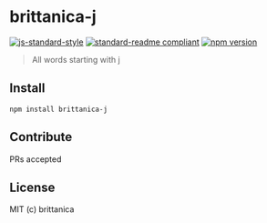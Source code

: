 # brittanica-j

[![js-standard-style](https://img.shields.io/badge/code%20style-standard-brightgreen.svg?style=flat-square)](http://standardjs.com/)
[![standard-readme compliant](https://img.shields.io/badge/standard--readme-OK-green.svg?style=flat-square)](https://github.com/RichardLitt/standard-readme)
[![npm version](https://img.shields.io/npm/v/brittanica-j.svg?style=flat-square)](https://badge.fury.io/js/brittanica-j)

> All words starting with j

## Install
```
npm install brittanica-j
```

## Contribute

PRs accepted

## License

MIT (c) brittanica
